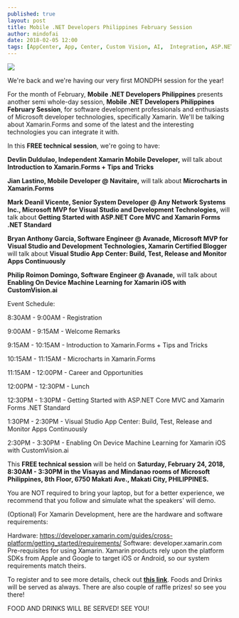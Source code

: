 ```yaml
---
published: true
layout: post
title: Mobile .NET Developers Philippines February Session
author: mindofai
date: 2018-02-05 12:00
tags: [AppCenter, App, Center, Custom Vision, AI,  Integration, ASP.NET, .NET Standard, .NET, Introduction, MVC, Microcharts, CI, CD, Continuous, Build, Test, Monitor, Speakers, Speaking, Meetups, Microsoft, UWP, Xamarin, Xamarin. Forms]
---
```


<img src="{{site.baseurl}}/MONDFEB.png"/>

We're back and we're having our very first MONDPH session for the year!

For the month of February, **Mobile .NET Developers Philippines** presents another semi whole-day session, **Mobile .NET Developers Philippines February Session**, for software development professionals and enthusiasts of Microsoft developer technologies, specifically Xamarin. We'll be talking about Xamarin.Forms and some of the latest and the interesting technologies you can integrate it with.

In this **FREE technical session**, we're going to have:

**Devlin Duldulao, Independent Xamarin Mobile Developer,** will talk about **Introduction to Xamarin.Forms + Tips and Tricks**

**Jian Lastino, Mobile Developer @ Navitaire,** will talk about **Microcharts in Xamarin.Forms**

**Mark Deanil Vicente, Senior System Developer @ Any Network Systems Inc., Microsoft MVP for Visual Studio and Development Technologies,** will talk about **Getting Started with ASP.NET Core MVC and Xamarin Forms .NET Standard**

**Bryan Anthony Garcia, Software Engineer @ Avanade, Microsoft MVP for Visual Studio and Development Technologies, Xamarin Certified Blogger** will talk about **Visual Studio App Center: Build, Test, Release and Monitor Apps Continuously**

**Philip Roimon Domingo, Software Engineer @ Avanade,** will talk about **Enabling On Device Machine Learning for Xamarin iOS with CustomVision.ai**

Event Schedule:

8:30AM - 9:00AM - Registration

9:00AM - 9:15AM - Welcome Remarks

9:15AM - 10:15AM -   Introduction to Xamarin.Forms + Tips and Tricks

10:15AM - 11:15AM - Microcharts in Xamarin.Forms

11:15AM - 12:00PM -  Career and Opportunities

12:00PM - 12:30PM - Lunch

12:30PM - 1:30PM - Getting Started with ASP.NET Core MVC and Xamarin Forms .NET Standard

1:30PM - 2:30PM - Visual Studio App Center: Build, Test, Release and Monitor Apps Continuously

2:30PM - 3:30PM - Enabling On Device Machine Learning for Xamarin iOS with CustomVision.ai



This **FREE technical session** will be held on **Saturday, February 24, 2018, 8:30AM - 3:30PM in the Visayas and Mindanao rooms of Microsoft Philippines, 8th Floor, 6750 Makati Ave., Makati City, PHILIPPINES.**

You are NOT required to bring your laptop, but for a better experience, we recommend that you follow and simulate what the speakers' will demo.

(Optional) For Xamarin Development, here are the hardware and software requirements:

Hardware: https://developer.xamarin.com/guides/cross-platform/getting_started/requirements/
Software: developer.xamarin.com
Pre-requisites for using Xamarin. Xamarin products rely upon the platform SDKs from Apple and Google to target iOS or Android, so our system requirements match theirs.

To register and to see more details, check out **[this link](https://www.eventbrite.com/e/mobile-net-developers-philippines-february-session-tickets-42775969075)**. Foods and Drinks will be served as always. There are also couple of raffle prizes! so see you there!

FOOD AND DRINKS WILL BE SERVED! SEE YOU!
